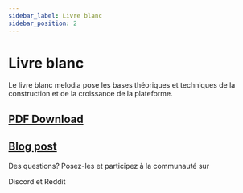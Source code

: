 ```yaml
---
sidebar_label: Livre blanc
sidebar_position: 2
---
```


# Livre blanc

Le livre blanc melodia pose les bases théoriques et techniques de la construction et de la croissance de la plateforme.

## [PDF Download](https://whitepaper.melodia.co)

## [Blog post](https://blog.melodia.co/posts/the-melodia-white-paper-a-decentralized-community-owned-music-sharing-protocol)

Des questions? Posez-les et participez à la communauté sur

Discord et Reddit
